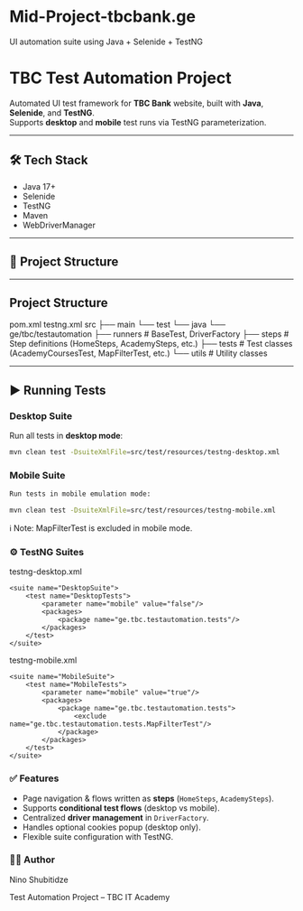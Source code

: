 # Mid-Project-tbcbank.ge
UI automation suite using Java + Selenide + TestNG

# TBC Test Automation Project

Automated UI test framework for **TBC Bank** website, built with **Java**, **Selenide**, and **TestNG**.  
Supports **desktop** and **mobile** test runs via TestNG parameterization.

---

## 🛠 Tech Stack
- Java 17+
- Selenide
- TestNG
- Maven
- WebDriverManager

---

## 📂 Project Structure
-----------------
Project Structure
-----------------
pom.xml
testng.xml
src
├── main
└── test
└── java
└── ge/tbc/testautomation
├── runners   # BaseTest, DriverFactory
├── steps     # Step definitions (HomeSteps, AcademySteps, etc.)
├── tests     # Test classes (AcademyCoursesTest, MapFilterTest, etc.)
└── utils     # Utility classes


---

## ▶ Running Tests

### Desktop Suite
Run all tests in **desktop mode**:
```bash
mvn clean test -DsuiteXmlFile=src/test/resources/testng-desktop.xml
```
### Mobile Suite
```bash
Run tests in mobile emulation mode:

mvn clean test -DsuiteXmlFile=src/test/resources/testng-mobile.xml
```
ℹ Note: MapFilterTest is excluded in mobile mode.

### ⚙ TestNG Suites
testng-desktop.xml
```
<suite name="DesktopSuite">
    <test name="DesktopTests">
        <parameter name="mobile" value="false"/>
        <packages>
            <package name="ge.tbc.testautomation.tests"/>
        </packages>
    </test>
</suite>
```

testng-mobile.xml
```
<suite name="MobileSuite">
    <test name="MobileTests">
        <parameter name="mobile" value="true"/>
        <packages>
            <package name="ge.tbc.testautomation.tests">
                <exclude name="ge.tbc.testautomation.tests.MapFilterTest"/>
            </package>
        </packages>
    </test>
</suite>
```
### ✅ Features

* Page navigation & flows written as **steps** (`HomeSteps`, `AcademySteps`).
* Supports **conditional test flows** (desktop vs mobile).
* Centralized **driver management** in `DriverFactory`.
* Handles optional cookies popup (desktop only).
* Flexible suite configuration with TestNG.


### 👩‍💻 Author

Nino Shubitidze

Test Automation Project – TBC IT Academy
